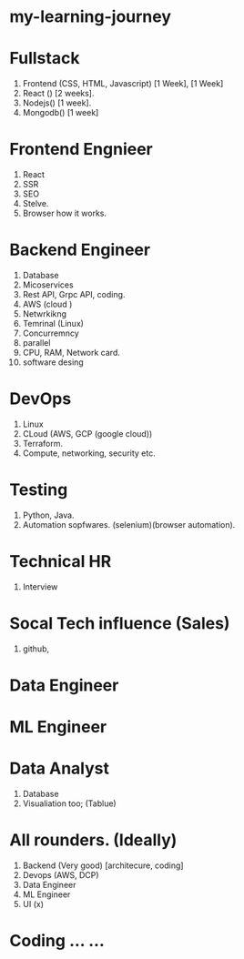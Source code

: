 # my-learning-journey

# Fullstack 
1. Frontend (CSS, HTML, Javascript) [1 Week], [1 Week]
2. React () [2 weeks].
3. Nodejs() [1 week]. 
4. Mongodb() [1 week]

# Frontend Engnieer 

1. React
2. SSR
3. SEO 
4. Stelve. 
5. Browser how it works. 

# Backend Engineer 

1. Database 
2. Micoservices 
3. Rest API, Grpc API, coding. 
4. AWS (cloud )
5. Netwrkikng
6. Temrinal (Linux)
7. Concurremncy 
8. parallel
9. CPU, RAM, Network card. 
10. software desing

# DevOps 

1. Linux 
2. CLoud (AWS, GCP (google cloud))
3. Terraform. 
4. Compute, networking, security etc. 

# Testing 

1. Python, Java. 
2. Automation sopfwares. (selenium)(browser automation). 

# Technical HR 

1. Interview

# Socal Tech influence (Sales) 

1. github,

# Data Engineer 


# ML Engineer 



# Data Analyst

1. Database
2. Visualiation too; (Tablue)


# All rounders. (Ideally)

1. Backend (Very good) [architecure, coding]
2. Devops (AWS, DCP)
3. Data Engineer 
4. ML Engineer 
5. UI (x)



# Coding ...   ...
